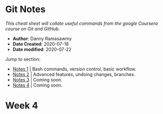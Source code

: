 # Git Notes
*This cheat sheet will collate useful commands from the google Coursera course on Git and GitHub.*

- **Author**: Danny Ramasawmy
- **Date Created**: 2020-07-18
- **Date modified**: 2020-07-22

Jump to section:
- [Notes 1](./git_notes.md) | Bash commands, version control, basic workflow.
- [Notes 2](./git_notes_2.md) | Advanced features, undoing changes, branches.
- [Notes 3](./git_notes_3.md) | Coming soon.
- [Notes 4](./git_notes_4.md) | Coming soon.


# Week 4
